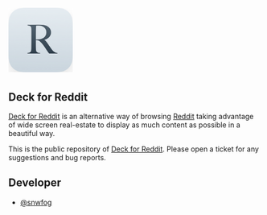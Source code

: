 # <a href="http://rdddeck.com/"><img src="https://raw.githubusercontent.com/snwfog/rdddeck/master/icon-180.png" height="128" alt="Deck for Reddit"></a>

## Deck for Reddit
[Deck for Reddit](http://rdddeck.com) is an alternative way of browsing [Reddit](https://www.reddit.com) taking advantage of wide screen real-estate to display as much content as possible in a beautiful way.

This is the public repository of [Deck for Reddit](http://rdddeck.com). Please open a ticket for any suggestions and bug reports.

## Developer

- [@snwfog](https://github.com/snwfog)
